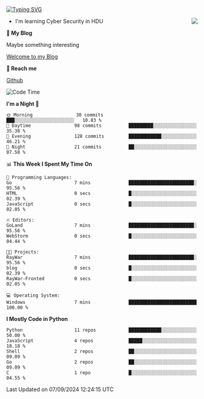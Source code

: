 [![Typing SVG](https://readme-typing-svg.herokuapp.com?font=Fira+Code&pause=1000&random=false&width=450&height=60&lines=Hello+%F0%9F%91%8B%F0%9F%8F%BB;I'm+JBNRZ)](https://git.io/typing-svg)

<a href="#">
  <img align="right" src="https://github-readme-stats.vercel.app/api?username=JBNRZ&show_icons=true&bg_color=15,f2f7fd,E0EAFC" />
</a>

- I'm learning Cyber Security in HDU

 **🌱 My Blog**

Maybe something interesting

[Welcome to my Blog](https://jbnrz.com.cn/)

 **💬 Reach me** 

[Github](https://github.com/JBNRZ)


<!--START_SECTION:waka-->
![Code Time](http://img.shields.io/badge/Code%20Time-655%20hrs%2044%20mins-blue)

**I'm a Night 🦉** 

```text
🌞 Morning                30 commits          ███░░░░░░░░░░░░░░░░░░░░░░   10.83 % 
🌆 Daytime                98 commits          █████████░░░░░░░░░░░░░░░░   35.38 % 
🌃 Evening                128 commits         ████████████░░░░░░░░░░░░░   46.21 % 
🌙 Night                  21 commits          ██░░░░░░░░░░░░░░░░░░░░░░░   07.58 % 
```


📊 **This Week I Spent My Time On** 

```text
💬 Programming Languages: 
Go                       7 mins              ████████████████████████░   95.56 % 
HTML                     0 secs              █░░░░░░░░░░░░░░░░░░░░░░░░   02.39 % 
JavaScript               0 secs              █░░░░░░░░░░░░░░░░░░░░░░░░   02.05 % 

🔥 Editors: 
GoLand                   7 mins              ████████████████████████░   95.56 % 
WebStorm                 0 secs              █░░░░░░░░░░░░░░░░░░░░░░░░   04.44 % 

🐱‍💻 Projects: 
RayWar                   7 mins              ████████████████████████░   95.56 % 
blog                     0 secs              █░░░░░░░░░░░░░░░░░░░░░░░░   02.39 % 
RayWar-Fronted           0 secs              █░░░░░░░░░░░░░░░░░░░░░░░░   02.05 % 

💻 Operating System: 
Windows                  7 mins              █████████████████████████   100.00 % 
```

**I Mostly Code in Python** 

```text
Python                   11 repos            ████████████░░░░░░░░░░░░░   50.00 % 
JavaScript               4 repos             █████░░░░░░░░░░░░░░░░░░░░   18.18 % 
Shell                    2 repos             ██░░░░░░░░░░░░░░░░░░░░░░░   09.09 % 
Go                       2 repos             ██░░░░░░░░░░░░░░░░░░░░░░░   09.09 % 
C                        1 repo              █░░░░░░░░░░░░░░░░░░░░░░░░   04.55 % 
```




 Last Updated on 07/09/2024 12:24:15 UTC
<!--END_SECTION:waka-->

